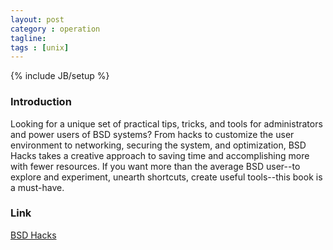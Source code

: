 ```yaml
---
layout: post
category : operation
tagline: 
tags : [unix]
---
```

{% include JB/setup %}

### Introduction
Looking for a unique set of practical tips, tricks, and tools for administrators and power users of BSD systems? From hacks to customize the user environment to networking, securing the system, and optimization, BSD Hacks takes a creative approach to saving time and accomplishing more with fewer resources. If you want more than the average BSD user--to explore and experiment, unearth shortcuts, create useful tools--this book is a must-have.

### Link

<a target="_blank"  href="{{ BASE_PATH }}/books/BSD.Hacks.html">BSD Hacks</a>

